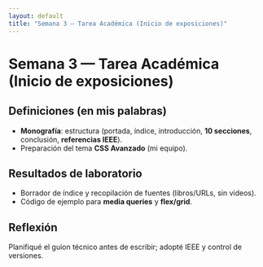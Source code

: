 ```yaml
---
layout: default
title: "Semana 3 — Tarea Académica (Inicio de exposiciones)"
---
```


# Semana 3 — Tarea Académica (Inicio de exposiciones)
## Definiciones (en mis palabras)
- **Monografía**: estructura (portada, índice, introducción, **10 secciones**, conclusión, **referencias IEEE**).
- Preparación del tema **CSS Avanzado** (mi equipo).

## Resultados de laboratorio
- Borrador de índice y recopilación de fuentes (libros/URLs, sin videos).
- Código de ejemplo para **media queries** y **flex/grid**.

## Reflexión
Planifiqué el guion técnico antes de escribir; adopté IEEE y control de versiones.
